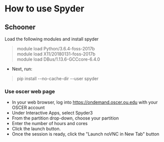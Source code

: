 # How to use Spyder

## Schooner
Load the following modules and install spyder

> module load Python/3.6.4-foss-2017b <br/>
> module load X11/20180131-foss-2017b <br/>
> module load DBus/1.13.6-GCCcore-6.4.0

* Next, run:
> pip install --no-cache-dir --user spyder

### Use oscer web page

* In your web browser, log into https://ondemand.oscer.ou.edu with your OSCER account
* Under Interactive Apps, select Spyder3
* From the partition drop-down, choose your partition
* Enter the number of hours and cores
* Click the launch button.
* Once the session is ready, click the "Launch noVNC in New Tab" button